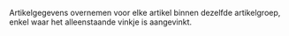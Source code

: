 Artikelgegevens overnemen voor elke artikel binnen dezelfde artikelgroep, enkel waar het alleenstaande vinkje is aangevinkt.